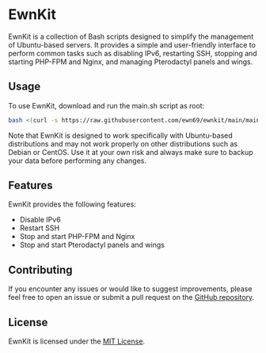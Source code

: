 # EwnKit

EwnKit is a collection of Bash scripts designed to simplify the management of Ubuntu-based servers. It provides a simple and user-friendly interface to perform common tasks such as disabling IPv6, restarting SSH, stopping and starting PHP-FPM and Nginx, and managing Pterodactyl panels and wings.

## Usage

To use EwnKit, download and run the main.sh script as root:

```bash
bash <(curl -s https://raw.githubusercontent.com/ewn69/ewnkit/main/main.sh)
```

Note that EwnKit is designed to work specifically with Ubuntu-based distributions and may not work properly on other distributions such as Debian or CentOS. Use it at your own risk and always make sure to backup your data before performing any changes.

## Features

EwnKit provides the following features:

- Disable IPv6
- Restart SSH
- Stop and start PHP-FPM and Nginx
- Stop and start Pterodactyl panels and wings

## Contributing

If you encounter any issues or would like to suggest improvements, please feel free to open an issue or submit a pull request on the [GitHub repository](https://github.com/ewn69/ewnkit).

## License

EwnKit is licensed under the [MIT License](https://github.com/ewn69/ewnkit/blob/main/LICENSE).
